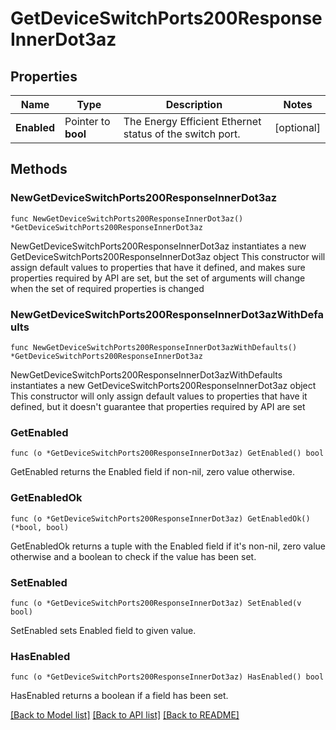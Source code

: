 # GetDeviceSwitchPorts200ResponseInnerDot3az

## Properties

Name | Type | Description | Notes
------------ | ------------- | ------------- | -------------
**Enabled** | Pointer to **bool** | The Energy Efficient Ethernet status of the switch port. | [optional] 

## Methods

### NewGetDeviceSwitchPorts200ResponseInnerDot3az

`func NewGetDeviceSwitchPorts200ResponseInnerDot3az() *GetDeviceSwitchPorts200ResponseInnerDot3az`

NewGetDeviceSwitchPorts200ResponseInnerDot3az instantiates a new GetDeviceSwitchPorts200ResponseInnerDot3az object
This constructor will assign default values to properties that have it defined,
and makes sure properties required by API are set, but the set of arguments
will change when the set of required properties is changed

### NewGetDeviceSwitchPorts200ResponseInnerDot3azWithDefaults

`func NewGetDeviceSwitchPorts200ResponseInnerDot3azWithDefaults() *GetDeviceSwitchPorts200ResponseInnerDot3az`

NewGetDeviceSwitchPorts200ResponseInnerDot3azWithDefaults instantiates a new GetDeviceSwitchPorts200ResponseInnerDot3az object
This constructor will only assign default values to properties that have it defined,
but it doesn't guarantee that properties required by API are set

### GetEnabled

`func (o *GetDeviceSwitchPorts200ResponseInnerDot3az) GetEnabled() bool`

GetEnabled returns the Enabled field if non-nil, zero value otherwise.

### GetEnabledOk

`func (o *GetDeviceSwitchPorts200ResponseInnerDot3az) GetEnabledOk() (*bool, bool)`

GetEnabledOk returns a tuple with the Enabled field if it's non-nil, zero value otherwise
and a boolean to check if the value has been set.

### SetEnabled

`func (o *GetDeviceSwitchPorts200ResponseInnerDot3az) SetEnabled(v bool)`

SetEnabled sets Enabled field to given value.

### HasEnabled

`func (o *GetDeviceSwitchPorts200ResponseInnerDot3az) HasEnabled() bool`

HasEnabled returns a boolean if a field has been set.


[[Back to Model list]](../README.md#documentation-for-models) [[Back to API list]](../README.md#documentation-for-api-endpoints) [[Back to README]](../README.md)


